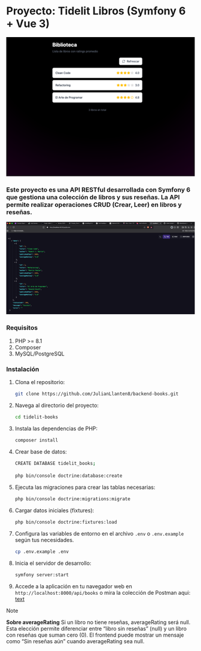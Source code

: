 # Proyecto: Tidelit Libros (Symfony 6 + Vue 3)
![vista previa](docs/preview.png)
### Este proyecto es una API RESTful desarrollada con Symfony 6 que gestiona una colección de libros y sus reseñas. La API permite realizar operaciones CRUD (Crear, Leer) en libros y reseñas.
![vista de datos](docs/data.png)

### Requisitos

1. PHP >= 8.1
2. Composer
5. MySQL/PostgreSQL


### Instalación
1. Clona el repositorio:
   ```bash
   git clone https://github.com/JulianLlanten8/backend-books.git
   ````
2. Navega al directorio del proyecto:
   ```bash
   cd tidelit-books
   ```
3. Instala las dependencias de PHP:
   ```bash
   composer install
   ```
4. Crear base de datos:
   ```bash
   CREATE DATABASE tidelit_books;

   php bin/console doctrine:database:create
   ```
5. Ejecuta las migraciones para crear las tablas necesarias:
    ```bash
    php bin/console doctrine:migrations:migrate
    ```
6. Cargar datos iniciales (fixtures):
    ```bash
    php bin/console doctrine:fixtures:load
    ```
7. Configura las variables de entorno en el archivo `.env` o `.env.example` según tus necesidades.
    ```bash
    cp .env.example .env
    ```

8. Inicia el servidor de desarrollo:
   ```bash
   symfony server:start
   ```
9. Accede a la aplicación en tu navegador web en `http://localhost:8000/api/books` o mira la colección de Postman aqui: [text](docs/books.postman_collection.json)

> [!NOTE]
> **Sobre averageRating** Si un libro no tiene reseñas, averageRating será null. Esta elección permite diferenciar entre “libro sin reseñas” (null) y un libro con reseñas que suman cero (0). El frontend puede mostrar un mensaje como “Sin reseñas aún” cuando averageRating sea null.